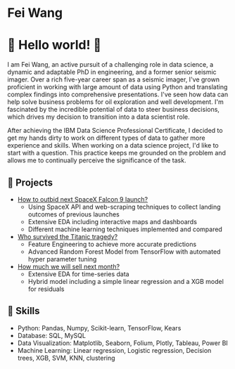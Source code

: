# Fei Wang
# 👋 Hello world! 👋
I am Fei Wang, an active pursuit of a challenging role in data science, a dynamic and adaptable PhD in engineering, and a former senior seismic imager. Over a rich five-year career span as a seismic imager, I've grown proficient in working with large amount of data using Python and translating complex findings into comprehensive presentations. I've seen how data can help solve business problems for oil exploration and well development. I'm fascinated by the incredible potential of data to steer business decisions, which drives my decision to transition into a data scientist role.

After achieving the IBM Data Science Professional Certificate, I decided to get my hands dirty to work on different types of data to gather more experience and skills. When working on a data science project, I'd like to start with a question. This practice keeps me grounded on the problem and allows me to continually perceive the significance of the task.

## 🌱 Projects
* [How to outbid next SpaceX Falcon 9 launch?](https://github.com/wangtuguahhh/How-to-outbid-next-SpaceX-Falcon-9-launch#readme) 
  - Using SpaceX API and web-scraping techniques to collect landing outcomes of previous launches
  - Extensive EDA including interactive maps and dashboards
  - Different machine learning techniques implemented and compared
* [Who survived the Titanic tragedy?](https://github.com/wangtuguahhh/Who-survived-the-Titanic-tragedy#readme) 
  - Feature Engineering to achieve more accurate predictions
  - Advanced Random Forest Model from TensorFlow with automated hyper parameter tuning
* [How much we will sell next month?](https://github.com/wangtuguahhh/How-much-we-will-sell-next-month#readme)
  - Extensive EDA for time-series data
  - Hybrid model including a simple linear regression and a XGB model for residuals
  
## 🌻 Skills
* Python: Pandas, Numpy, Scikit-learn, TensorFlow, Kears 
* Database: SQL, MySQL
* Data Visualization: Matplotlib, Seaborn, Folium, Plotly, Tableau, Power BI
* Machine Learning: Linear regression, Logistic regression, Decision trees, XGB, SVM, KNN, clustering
